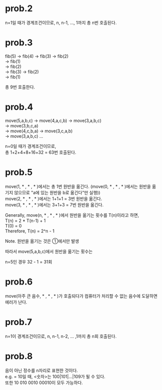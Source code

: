 # prob.2
n=1일 때가 경계조건이므로, n, n-1, ..., 1까지 총 n번 호출된다.

# prob.3
fib(5)  -> fib(4)   -> fib(3)   -> fib(2)  
                                -> fib(1)  
                    -> fib(2)  
        -> fib(3)   -> fib(2)  
                    -> fib(1)  

총 9번 호출한다.

# prob.4
move(5,a,b,c)   -> move(4,a,c,b)    -> move(3,a,b,c)  
                                    -> move(3,b,c,a)  
                -> move(4,c,b,a)    -> move(3,c,a,b)  
                                    -> move(3,a,b,c)    ...  

n=0일 때가 경계조건이므로,  
총 1+2+4+8+16+32 = 63번 호출된다.  

# prob.5
move(1, * , * , * )에서는 총 1번 원반을 옮긴다. (move(0, * , * , * )에서는 원반을 옮기지 않으므로 "a에 있는 원반을 b로 옮긴다"만 실행))  
move(2, * , * , * )에서는 1+1+1 = 3번 원반을 옮긴다.  
move(3, * , * , * )에서는 3+1+3 = 7번 원반을 옮긴다.  

Generally, move(n, * , * , * )에서 원반을 옮기는 횟수를 T(n)이라고 하면,  
T(n) = 2 * T(n-1) + 1  
T(0) = 0  
Therefore, T(n) = 2^n - 1  
  
Note. 원반을 옮기는 것은 ①에서만 발생

따라서 move(5,a,b,c)에서 원반을 옮기는 횟수는  

n=5인 경우 32 - 1 = 31회  

# prob.6
move(아주 큰 음수, * , * , * )가 호출되다가 컴퓨터가 처리할 수 없는 음수에 도달하면 에러가 난다.

# prob.7
n=1이 경계조건이므로, n, n-1, n-2, ... ,1까지 총 n회 호출된다.

# prob.8
음이 아닌 정수를 n자리로 표현한 것이다.  
e.g. <T> = 10일 때, <T><숫자>는 100|101|...|109가 될 수 있다.  
또한 10 010 0010 00010이 모두 가능하다.
